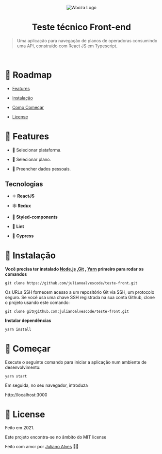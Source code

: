 
  
  
  

<p  align="center">
<img  src="https://raw.githubusercontent.com/woozabr/teste-front/develop/src/images/logo.png" alt="Wooza Logo">
</p>

  
  

<h1  align="center">Teste técnico Front-end</h1>

  
  
  

<p  align="center">

  

</p>

  
  
  

> Uma aplicação para  navegação de planos de operadoras consumindo uma API, construído com React JS em Typescript.

  
  
  

<br />

  
  
  
  

# :pushpin: Roadmap

  
  
  

* [Features](#rocket-features)

  

* [Instalação](#construction_worker-instalação)

  
  

* [Como Começar](#runner-começar)

  
  
  

* [License](#closed_book-license)

  
  
  
  

# :rocket: Features

  
  
  

* 📝  Selecionar plataforma.

* 📝   Selecionar plano.

* 📝   Preencher dados pessoais.

  

## Tecnologias

  

* ⚛ **ReactJS**

* 🕸 **Redux**

* 💅 **Styled-components**

* 💆 **Lint**

* 🤖 **Cypress**


  
  
  
  
  

# :construction_worker: Instalação

  
  
  

**Você precisa ter instalado [Node.js](https://nodejs.org/en/download/) ,[Git](https://git-scm.com/downloads) , [Yarn](https://yarnpkg.com/) primeiro para rodar os comandos**

  
  
  

```git clone https://github.com/julianoalvescode/teste-front.git```

  
  
  

Os URLs SSH fornecem acesso a um repositório Git via SSH, um protocolo seguro. Se você usa uma chave SSH registrada na sua conta Github, clone o projeto usando este comando:

  
  
  

```git clone git@github.com:julianoalvescode/teste-front.git```

  
  
  

**Instalar dependências**

  
  
  

```yarn install```

  
  
  
  
  
  
  

# :runner: Começar

  
  
  
  
  

Execute o seguinte comando para iniciar a aplicação num ambiente de desenvolvimento:

  
  
  

```yarn start```

  

Em seguida, no seu navegador, introduza

  

http://localhost:3000


  

# :closed_book: License

  
  
  
Feito em 2021.

  

Este projeto encontra-se no âmbito do MIT license

  
  
  

Feito com amor por [Juliano Alves](https://github.com/julianoalvescode) 💜🚀